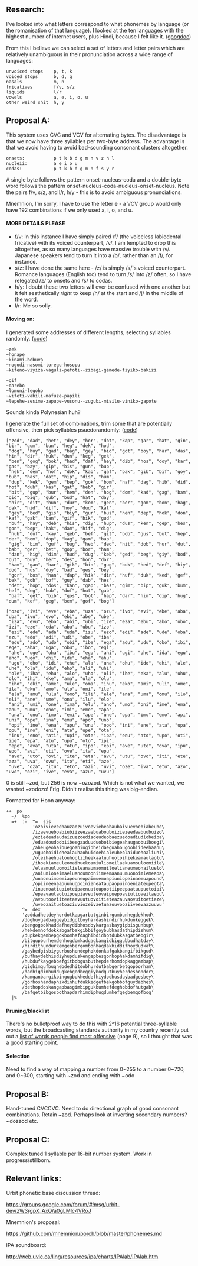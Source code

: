 ## Research:

I've looked into what letters correspond to what phonemes by language (or the romanisation of that language). I looked at the ten languages with the highest number of internet users, plus Hindi, because I felt like it. ([googdoc](https://docs.google.com/spreadsheet/ccc?key=0AoF7JCDAQNZCdDZrNmJid0owRnRGUDRCR3NreXZ1cHc&usp=sharing))

From this I believe we can select a set of letters and letter pairs which are relatively unambiguous in their pronunciation across a wide range of languages:

    unvoiced stops    p, t, k
    voiced stops      b, d, g
    nasals            m, n
    fricatives        f/v, s/z
    liquids           l/r
    vowels            a, e, i, o, u
    other weird shit  h, y

## Proposal A:

This system uses CVC and VCV for alternating bytes. The disadvantage is that we now have three syllables per two-byte address. The advantage is that we avoid having to avoid bad-sounding consonant clusters altogether.

    onsets:           p t k b d g m n v z h l
    nucleii:          a e i o u
    codas:            p t k b d g m n f s y r

A single byte follows the pattern onset-nucleus-coda and a double-byte word follows the pattern onset-nucleus-coda-nucleus-onset-nucleus. Note the pairs f/v, s/z, and l/r, h/y - this is to avoid ambiguous pronunciations.

Mnemnion, I'm sorry, I have to use the letter e - a VCV group would only have 192 combinations if we only used a, i, o, and u.

#### MORE DETAILS PLEASE

- f/v: In this instance I have simply paired /f/ (the voiceless labiodental fricative) with its voiced counterpart, /v/. I am tempted to drop this altogether, as so many languages have massive trouble with /v/. Japanese speakers tend to turn it into a /b/, rather than an /f/, for instance.
- s/z: I have done the same here - /z/ is simply /s/'s voiced counterpart. Romance languages (English too) tend to turn /s/ into /z/ often, so I have relegated /z/ to onsets and /s/ to codas.
- h/y: I doubt these two letters will ever be confused with one another but it felt aesthetically *right* to keep /h/ at the start and /j/ in the middle of the word.
- l/r: Me so solly.

#### Moving on:

I generated some addresses of different lengths, selecting syllables randomly. ([code](https://github.com/dclelland/scratch/blob/master/proposal-a-ships.rb))

    ~zek
    ~honape
    ~kinami-bebuva
    ~nogodi-nasomi-toregu-hosopu
    ~kifeno-viyiza-vaguli-pefoti--zibagi-gemede-tiyiko-bakizi

    ~gif
    ~darebo
    ~lomuni-legoho
    ~vifeti-vabili-mafuze-papili
    ~lepehe-zesime-zapupe-vusonu--zugubi-misilu-viniko-gapote

Sounds kinda Polynesian huh?

I generate the full set of combinations, trim some that are potentially offensive, then pick syllables psuedorandomly: ([code](https://github.com/dclelland/scratch/blob/master/proposal-a-syllables.rb))

    ["zod", "dad", "het", "dey", "hor", "dot", "kap", "gar", "bat", "gin", "bir", "gum", "bun", "heg", "dek", "hod",
     "dog", "huy", "gad", "bag", "gey", "bid", "got", "boy", "har", "das", "hin", "dir", "huk", "dun", "keg", "gek",
     "ben", "gog", "bok", "had", "daf", "hey", "dib", "hos", "doy", "kar", "gas", "bay", "gip", "bis", "gun", "bup",
     "hek", "dem", "hof", "dok", "kab", "gaf", "bak", "gib", "bif", "goy", "bub", "has", "dat", "hip", "dis", "hum",
     "dup", "kek", "gem", "bep", "gok", "bom", "haf", "dag", "hib", "did", "hot", "dub", "kas", "gat", "beb", "gir",
     "bit", "gup", "bur", "hem", "den", "hog", "dom", "kad", "gag", "bam", "gid", "big", "gub", "bud", "hat", "day",
     "hir", "dit", "hun", "dur", "kem", "gen", "ber", "gom", "bon", "hag", "dak", "hid", "dif", "hoy", "dud", "kat",
     "gay", "bed", "gis", "biy", "gur", "bus", "hen", "dep", "hok", "don", "kaf", "gak", "ban", "gif", "bik", "gud",
     "buf", "hay", "deb", "his", "diy", "hup", "dus", "ken", "gep", "bes", "gon", "bop", "hak", "dam", "hif", "dig",
     "hub", "duf", "kay", "geb", "bef", "git", "bob", "gus", "but", "hep", "der", "hom", "dop", "kag", "gam", "bap",
     "gig", "bim", "guf", "bug", "heb", "ded", "hit", "dob", "hur", "dut", "bab", "ger", "bet", "gop", "bor", "ham",
     "dan", "hig", "dim", "hud", "dug", "keb", "ged", "beg", "giy", "bod", "gut", "buy", "her", "des", "hon", "dor",
     "kam", "gan", "bar", "gik", "bin", "gug", "buk", "hed", "def", "hiy", "dod", "hus", "duy", "bad", "ges", "bey",
     "gor", "bos", "han", "dap", "hik", "din", "huf", "duk", "ked", "gef", "bek", "gob", "bof", "guy", "dab", "hes",
     "det", "hop", "dos", "kan", "gap", "bas", "gim", "bip", "guk", "bum", "hef", "deg", "hob", "dof", "hut", "gab",
     "baf", "get", "bib", "gos", "bot", "hap", "dar", "him", "dip", "hug", "dum", "kef", "geg", "bem", "gof", "bog"]

    ["ozo", "ivi", "eve", "eba", "uza", "ozu", "ivo", "evi", "ebe", "aba", "uba", "ivu", "evo", "ebi", "abe", "ube",
     "iza", "evu", "ebo", "abi", "ubi", "ize", "eza", "ebu", "abo", "ubo", "izi", "eze", "eda", "abu", "ubu", "izo",
     "ezi", "ede", "ada", "uda", "izu", "ezo", "edi", "ade", "ude", "oba", "ezu", "edo", "adi", "udi", "obe", "iba",
     "edu", "ado", "udo", "obi", "ibe", "ega", "adu", "udu", "obo", "ibi", "ege", "aha", "uga", "obu", "ibo", "egi",
     "ahe", "uge", "oha", "ibu", "ego", "ahi", "ugi", "ohe", "ida", "egu", "aho", "ugo", "ohi", "ide", "eha", "ahu",
     "ugu", "oho", "idi", "ehe", "ala", "uha", "ohu", "ido", "ehi", "ale", "uhe", "ola", "idu", "eho", "ali", "uhi",
     "ole", "iha", "ehu", "alo", "uho", "oli", "ihe", "eka", "alu", "uhu", "olo", "ihi", "eke", "ama", "ula", "olu",
     "iho", "eki", "ame", "ule", "oma", "ihu", "eko", "ami", "uli", "ome", "ila", "eku", "amo", "ulo", "omi", "ile",
     "ela", "amu", "ulu", "omo", "ili", "ele", "ana", "uma", "omu", "ilo", "eli", "ane", "ume", "ona", "ilu", "elo",
     "ani", "umi", "one", "ima", "elu", "ano", "umo", "oni", "ime", "ema", "anu", "umu", "ono", "imi", "eme", "apa",
     "una", "onu", "imo", "emi", "ape", "une", "opa", "imu", "emo", "api", "uni", "ope", "ina", "emu", "apo", "uno",
     "opi", "ine", "ena", "apu", "unu", "opo", "ini", "ene", "ata", "upa", "opu", "ino", "eni", "ate", "upe", "ota",
     "inu", "eno", "ati", "upi", "ote", "ipa", "enu", "ato", "upo", "oti", "ipe", "epa", "atu", "upu", "oto", "ipi",
     "epe", "ava", "uta", "otu", "ipo", "epi", "ave", "ute", "ova", "ipu", "epo", "avi", "uti", "ove", "ita", "epu",
     "avo", "uto", "ovi", "ite", "eta", "avu", "utu", "ovo", "iti", "ete", "aza", "uva", "ovu", "ito", "eti", "aze",
     "uve", "oza", "itu", "eto", "azi", "uvi", "oze", "iva", "etu", "azo", "uvo", "ozi", "ive", "eva", "azu", "uvu"]

0 is still ~zod, but 256 is now ~ozozod. Which is not what we wanted, we wanted ~zodozo! Frig. Didn't realise this thing was big-endian.

Formatted for Hoon anyway:

    ++  po
      ~/  %po
      =+  :-  ^=  sis
              'ozoivieveebauzaozuivoeviebeabaubaivuevoebiabeube\
              /izaevueboabiubiizeezaebuabouboiziezeedaabuubuizo\
              /eziedeadaudaizuezoediadeudeobaezuedoadiudiobeiba\
              /eduadoudoobiibeegaaduuduoboibiegeahaugaobuiboegi\
              /aheugeohaibuegoahiugioheidaeguahougoohiideehaahu\
              /uguohoidiehealauhaohuidoehialeuheolaiduehoaliuhi\
              /oleihaehualouhooliiheekaaluuhuoloihiekeamaulaolu\
              /ihoekiameuleomaihuekoamiuliomeilaekuamouloomiile\
              /elaamuuluomoilieleanaumaomuiloelianeumeonailuelo\
              /aniumioneimaeluanoumooniimeemaanuumuonoimiemeapa\
              /unaonuimoemiapeuneopaimuemoapiuniopeinaemuapouno\
              /opiineenaapuunuopoinieneataupaopuinoeniateupeota\
              /inuenoatiupioteipaenuatoupootiipeepaatuupuotoipi\
              /epeavautaotuipoepiaveuteovaipuepoaviutioveitaepu\
              /avoutooviiteetaavuutuovoitieteazauvaovuitoetiaze\
              /uveozaituetoaziuviozeivaetuazouvooziiveevaazuuvu'
          ^=  dex
          'zoddadhetdeyhordotkapgarbatginbirgumbunhegdekhod\
          /doghuygadbaggeybidgotboyhardashindirhukdunkeggek\
          /bengogbokhaddafheydibhosdoykargasbaygipbisgunbup\
          /hekdemhofdokkabgafbakgibbifgoybubhasdathipdishum\
          /dupkekgembepgokbomhafdaghibdidhotdubkasgatbebgir\
          /bitgupburhemdenhogdomkadgagbamgidbiggubbudhatday\
          /hirdithundurkemgenbergombonhagdakhiddifhoydudkat\
          /gaybedgisbiygurbushendephokdonkafgakbangifbikgud\
          /bufhaydebhisdiyhupduskengepbesgonbophakdamhifdig\
          /hubdufkaygebbefgitbobgusbuthepderhomdopkaggambap\
          /gigbimgufbughebdedhitdobhurdutbabgerbetgopborham\
          /danhigdimhuddugkebgedbeggiybodgutbuyherdeshondor\
          /kamganbargikbingugbukheddefhiydodhusduybadgesbey\
          /gorboshandaphikdinhufdukkedgefbekgobbofguydabhes\
          /dethopdoskangapbasgimbipgukbumhefdeghobdofhutgab\
          /bafgetbibgosbothapdarhimdiphugdumkefgegbemgofbog'
      |%

#### Pruning/blacklist

There's no bulletproof way to do this with 2^16 potential three-syllable words, but the broadcasting standards authority in my country recently put out a [list of words people find most offensive](http://bsa.govt.nz/images/assets/Research/Acceptibility_of_Words_2013_WEB.pdf) (page 9), so I thought that was a good starting point.

#### Selection

Need to find a way of mapping a number from 0~255 to a number 0~720, and 0~300, starting with ~zod and ending with ~odo

## Proposal B:

Hand-tuned CVCCVC. Need to do directional graph of good consonant combinations. Retain ~zod. Perhaps look at inverting secondary numbers? ~dozzod etc.

## Proposal C:

Complex tuned 1 syllable per 16-bit number system. Work in progress/stillborn.


## Relevant links:

Urbit phonetic base discussion thread:

https://groups.google.com/forum/#!msg/urbit-dev/zW3rgpX_AxQ/a0gLMIc4VRoJ

Mnemnion's proposal:

https://github.com/mnemnion/porch/blob/master/phonemes.md

IPA soundboard:

http://web.uvic.ca/ling/resources/ipa/charts/IPAlab/IPAlab.htm

